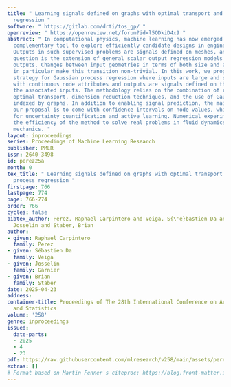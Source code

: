 ```yaml
---
title: " Learning signals defined on graphs with optimal transport and Gaussian process
  regression "
software: " https://gitlab.com/drti/tos_gp/ "
openreview: " https://openreview.net/forum?id=l5ODkiD4x9 "
abstract: " In computational physics, machine learning has now emerged as a powerful
  complementary tool to explore efficiently candidate designs in engineering studies.
  Outputs in such supervised problems are signals defined on meshes, and a natural
  question is the extension of general scalar output regression models to such complex
  outputs. Changes between input geometries in terms of both size and adjacency structure
  in particular make this transition non-trivial. In this work, we propose an innovative
  strategy for Gaussian process regression where inputs are large and sparse graphs
  with continuous node attributes and outputs are signals defined on the nodes of
  the associated inputs. The methodology relies on the combination of regularized
  optimal transport, dimension reduction techniques, and the use of Gaussian processes
  indexed by graphs. In addition to enabling signal prediction, the main point of
  our proposal is to come with confidence intervals on node values, which is crucial
  for uncertainty quantification and active learning. Numerical experiments highlight
  the efficiency of the method to solve real problems in fluid dynamics and solid
  mechanics. "
layout: inproceedings
series: Proceedings of Machine Learning Research
publisher: PMLR
issn: 2640-3498
id: perez25a
month: 0
tex_title: " Learning signals defined on graphs with optimal transport and Gaussian
  process regression "
firstpage: 766
lastpage: 774
page: 766-774
order: 766
cycles: false
bibtex_author: Perez, Raphael Carpintero and Veiga, S{\'e}bastien Da and Garnier,
  Josselin and Staber, Brian
author:
- given: Raphael Carpintero
  family: Perez
- given: Sébastien Da
  family: Veiga
- given: Josselin
  family: Garnier
- given: Brian
  family: Staber
date: 2025-04-23
address:
container-title: Proceedings of The 28th International Conference on Artificial Intelligence
  and Statistics
volume: '258'
genre: inproceedings
issued:
  date-parts:
  - 2025
  - 4
  - 23
pdf: https://raw.githubusercontent.com/mlresearch/v258/main/assets/perez25a/perez25a.pdf
extras: []
# Format based on Martin Fenner's citeproc: https://blog.front-matter.io/posts/citeproc-yaml-for-bibliographies/
---
```

